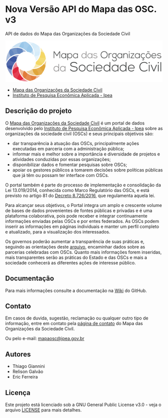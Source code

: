 # Nova Versão API do Mapa das OSC. v3

API de dados do Mapa das Organizações da Sociedade Civil

![alt tag](https://raw.githubusercontent.com/Plataformas-Cidadania/mapa-osc-client/master/img/logo_grande.png)

* [Mapa das Organizações da Sociedade Civil](https://www.mapaosc.ipea.gov.br/)
* [Instituto de Pesquisa Econômica Aplicada - Ipea](http://www.ipea.gov.br/)

## Descrição do projeto

O [Mapa das Organizações da Sociedade Civil](https://www.mapaosc.ipea.gov.br/) é um portal de dados desenvolvido pelo [Instituto de Pesquisa Econômica Aplicada - Ipea](http://www.ipea.gov.br/) sobre as organizações da sociedade civil (OSCs) e seus principais objetivos são:
* dar transparência à atuação das OSCs, principalmente ações executadas em parceria com a administração pública;
* informar mais e melhor sobre a importância e diversidade de projetos e atividades conduzidas por essas organizações;
* disponibilizar dados e fomentar pesquisas sobre OSCs;
* apoiar os gestores públicos a tomarem decisões sobre políticas públicas que já têm ou possam ter interface com OSCs.

O portal também é parte do processo de implementação e consolidação da Lei 13.019/2014, conhecida como Marco Regulatório das OSCs, e está previsto no artigo 81 do [Decreto 8.726/2016](http://www.planalto.gov.br/ccivil_03/_ato2015-2018/2016/Decreto/D8726.htm), que regulamenta aquela lei.

Para alcançar seus objetivos, o Portal integra um amplo e crescente volume de bases de dados provenientes de fontes públicas e privadas e é uma plataforma colaborativa, pois pode receber e integrar continuamente informações enviadas pelas OSCs e por entes federados.
As OSCs podem inserir as informações em páginas individuais e manter um perfil completo e atualizado, para a visualização dos interessados.

Os governos poderão aumentar a transparência de suas práticas e, seguindo as orientações deste [arquivo](https://www.mapaosc.ipea.gov.br/pdf/tutorial_para_formatacao_dados.pdf), encaminhar dados sobre as parcerias celebradas com OSCs.
Quanto mais informações forem inseridas, mais transparentes serão as práticas do Estado e das OSCs e mais a sociedade conhecerá as diferentes ações de interesse público.

## Documentação

Para mais informações consulte a documentação na [Wiki](https://github.com/Plataformas-Cidadania/portalosc/wiki) do GitHub.

## Contato

Em casos de duvida, sugestão, reclamação ou qualquer outro tipo de informação, entre em contato pela [página de contato](https://mapaosc.ipea.gov.br/contato.html) do Mapa das Organizações da Sociedade Civil.

Ou pelo e-mail: [mapaosc@ipea.gov.br](mapaosc@ipea.gov.br)

## Autores

* Thiago Giannini
* Relison Galvão
* Eric Ferreira

## Licença

Este projeto está licenciado sob a GNU General Public License v3.0 - veja o arquivo [LICENSE](LICENSE) para mais detalhes.

